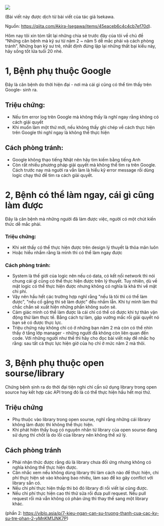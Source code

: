 ![](https://images.viblo.asia/7f19be32-0d7c-42bd-8181-2fa4beff0356.jpg)


(Bài viết này được dịch từ bài viết của tác giả Isekawa.

Nguồn: https://qiita.com/Akira-Isegawa/items/45eaceb6c4c4cb7ef70d).

Hôm nay tôi xin tóm tắt lại những chia sẻ trước đây của tôi về chủ đề “Những căn bệnh mà kỹ sư từ năm 2 ~ năm 5 dễ mắc phải và cách phòng tránh”.
Những bạn kỹ sư trẻ, nhất định đừng lặp lại những thất bại kiểu này, hãy sống tốt lứa tuối 20 nhé.

# 1, Bệnh phụ thuộc Google
Đây là căn bệnh do thời hiện đại - nơi mà cái gì cũng có thể tìm thấy trên Google- sinh ra.

## Triệu chứng:
* Nếu tìm error log trên Google mà không thấy là nghĩ ngay rằng không có cách giải quyết
* Khi muốn làm một thứ mới, nếu không thấy ghi chép về cách thực hiện trên Google thì nghĩ ngay là không thể thực hiện
## Cách phòng tránh:
* Google không thạo tiếng Nhật nên hãy tìm kiếm bằng tiếng Anh
* Còn rất nhiều phương pháp giải quyết mà không thể tìm ra trên Google. Cách trước nay mà người ra vẫn làm là hiểu kỹ error message rồi dùng logic chạy thử để tìm ra cách giải quyết.


# 2, Bệnh có thể làm ngay, cái gì cũng làm được
Đây là căn bệnh mà những người đã làm được việc, người có một chút kiến thức dễ mắc phải.

### Triệu chứng:
* Khi xét thấy có thể thực hiện được trên design lý thuyết là thỏa mãn luôn
* Hoặc hiểu nhầm rằng là mình thì có thể làm ngay được
### Cách phòng tránh:
* System là thế giới của logic nên nếu có data, có kết nối network thì nói chung cái gì cũng có thể thực hiện được trên lý thuyết. Tuy nhiên, dù về mặt logic có thể thực hiện được nhưng không có nghĩa là khả thi về mặt chi phí.
* Vậy nên hầu hết các trường hợp nghĩ rằng "nếu là tôi thì có thể làm được", "nếu cố gắng thì sẽ làm được" đều nhầm lẫn. Khi tự mình làm thử chắc chắn sẽ xuất hiện những phần không suôn sẻ. 
* Cảm giác mình có thể làm được là cái chỉ có thể có được khi tự thân vận động thử làm thực tế. Bằng cách tự làm, gặp vướng mắc rồi giải quyết nó bạn sẽ có được thực lực.
* Triệu chứng này không chỉ có ở những bạn năm 2 mà còn có thể nhìn thấy ở tầng lớp manager - những người đã không còn liên quan đến code. Với những người như thế thì hãy cho đọc bài viết này để nhắc họ rằng: sau tất cả thực lực hiện giờ của họ chỉ ở mức năm 2 mà thôi.

# 3, Bệnh phụ thuộc open sourse/library
Chứng bệnh sinh ra do thời đại tiện nghi chỉ cần sử dụng library trong open source hay kết hợp các API trong đó là có thể thực hiện hầu hết mọi thứ.

## Triệu chứng
* Phụ thuộc vào library trong open sourse, nghĩ rằng những cái library không làm được thì không thể thực hiện.
* Khi phát hiện thấy bug có nguyên nhân từ library của open sourse đang sử dụng thì chốt là do lỗi của library nên không thể xử lý.

## Cách phòng tránh
* Phải nhận thức được rằng dù là library chưa đối ứng nhưng không có nghĩa không thể thực hiện được.
* Cân nhắc xem nếu không dùng library thì làm cách nào để thực hiện, chi phí thực hiện sẽ vào khoảng bao nhiêu, làm sao để ko gây conflict với library sẵn có.
* Nếu chi phí thực hiện thấp thì bỏ đó library đi rồi viết lại cũng được.
* Nếu chi phí thực hiện cao thì thử sửa rồi đưa pull request. Nếu pull request rồi mà vẫn không có phản ứng thì thay thế sang một library khác.

(phần 2: https://viblo.asia/p/7-kieu-ngan-can-su-truong-thanh-cua-cac-ky-su-tre-phan-2-yMnKM1JNK7P)